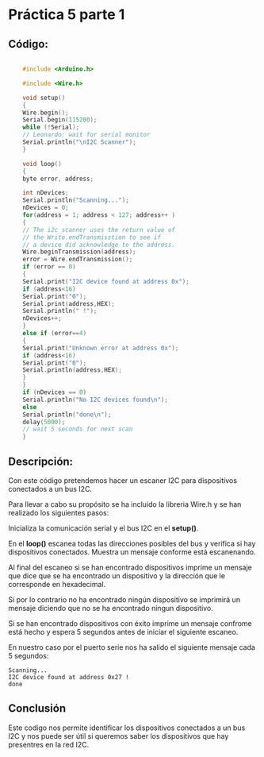 # Práctica 5 parte 1

## Código:

```c++

    #include <Arduino.h>

    #include <Wire.h>

    void setup()
    {
    Wire.begin();
    Serial.begin(115200);
    while (!Serial);
    // Leonardo: wait for serial monitor
    Serial.println("\nI2C Scanner");
    }

    void loop()
    {
    byte error, address;

    int nDevices;
    Serial.println("Scanning...");
    nDevices = 0;
    for(address = 1; address < 127; address++ )
    {
    // The i2c_scanner uses the return value of
    // the Write.endTransmisstion to see if
    // a device did acknowledge to the address.
    Wire.beginTransmission(address);
    error = Wire.endTransmission();
    if (error == 0)
    {
    Serial.print("I2C device found at address 0x");
    if (address<16)
    Serial.print("0");
    Serial.print(address,HEX);
    Serial.println(" !");
    nDevices++;
    }
    else if (error==4)
    {
    Serial.print("Unknown error at address 0x");
    if (address<16)
    Serial.print("0");
    Serial.println(address,HEX);
    }
    }
    if (nDevices == 0)
    Serial.println("No I2C devices found\n");
    else
    Serial.println("done\n");
    delay(5000);
    // wait 5 seconds for next scan
    }

 ```


## Descripción:

Con este código pretendemos hacer un escaner I2C para dispositivos conectados a un bus I2C.

Para llevar a cabo su propósito se ha incluido la libreria Wire.h y se han realizado los siguientes pasos:

Inicializa la comunicación serial y el bus I2C en el **setup()**.

En el **loop()** escanea todas las direcciones posibles del bus y verifica si hay dispositivos conectados. Muestra un mensaje conforme está escanenando.


Al final del escaneo si se han encontrado dispositivos imprime un mensaje que dice que se ha encontrado un dispositivo y la dirección que le corresponde en hexadecimal.

Si por lo contrario no ha encontrado ningún dispositivo se imprimirá un mensaje diciendo que no se ha encontrado ningun dispositivo.

Si se han encontrado dispositivos con éxito imprime un mensaje confrome está hecho y espera 5 segundos antes de iniciar el siguiente escaneo.

En nuestro caso por el puerto serie nos ha salido el siguiente mensaje cada 5 segundos:

    Scanning...
    I2C device found at address 0x27 !
    done



## Conclusión

Este codigo nos permite identificar los dispositivos conectados a un bus I2C y nos puede ser útil si queremos saber los dispositivos que hay presentres en la red I2C.